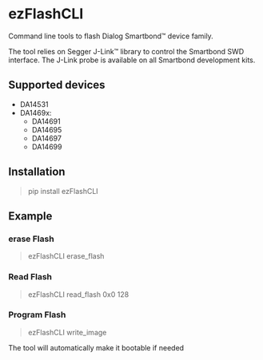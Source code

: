 # ezFlashCLI

Command line tools to flash Dialog Smartbond™ device family. 

The tool relies on Segger J-Link™ library to control the Smartbond SWD interface. The J-Link probe is available on all Smartbond development kits. 

## Supported devices

* DA14531
* DA1469x:
    * DA14691
    * DA14695
    * DA14697
    * DA14699

## Installation

> pip install ezFlashCLI



## Example

### erase Flash
> ezFlashCLI erase_flash

### Read Flash
> ezFlashCLI read_flash 0x0 128

### Program Flash
> ezFlashCLI write_image <path to bin file>
   
The tool will automatically make it bootable if needed



